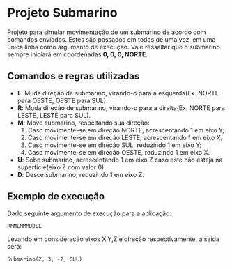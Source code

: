 # Projeto Submarino
Projeto para simular movimentação de um submarino de acordo com comandos enviados. Estes são passados em todos de uma vez, em uma única linha como argumento de execução. 
Vale ressaltar que o submarino sempre iniciará em coordenadas <b>0, 0, 0, NORTE</b>.



## Comandos e regras utilizadas 
<ul>
<li><b>L</b>: Muda direção de submarino, virando-o para a esquerda(Ex. NORTE para OESTE, OESTE para SUL).</li>
<li><b>R</b>: Muda direção de submarino, virando-o para a direita(Ex. NORTE para LESTE, LESTE para SUL).</li>
<li>
<b>M</b>: Move submarino, respeitando sua direção:<br />
      <ol>
        <li>Caso movimente-se em direção NORTE, acrescentando 1 em eixo Y;</li>
        <li>Caso movimente-se em direção LESTE, acrescentando 1 em eixo X;</li>
        <li>Caso movimente-se em direção SUL, reduzindo 1 em eixo Y;</li>
        <li>Caso movimente-se em direção OESTE, reduzindo 1 em eixo X.</li>
      </ol>
</li>
<li><b>U</b>: Sobe submarino, acrescentando 1 em eixo Z caso este não esteja na superfície(eixo Z com valor 0).</li>
<li><b>D</b>: Desce submarino, reduzindo 1 em eixo Z.</li>
</ul>




## Exemplo de execução
Dado seguinte argumento de execução para a aplicação:
```
RMMLMMMDDLL
```
Levando em consideração eixos X,Y,Z e direção respectivamente, a saída será:
```
Submarino(2, 3, -2, SUL)
```

